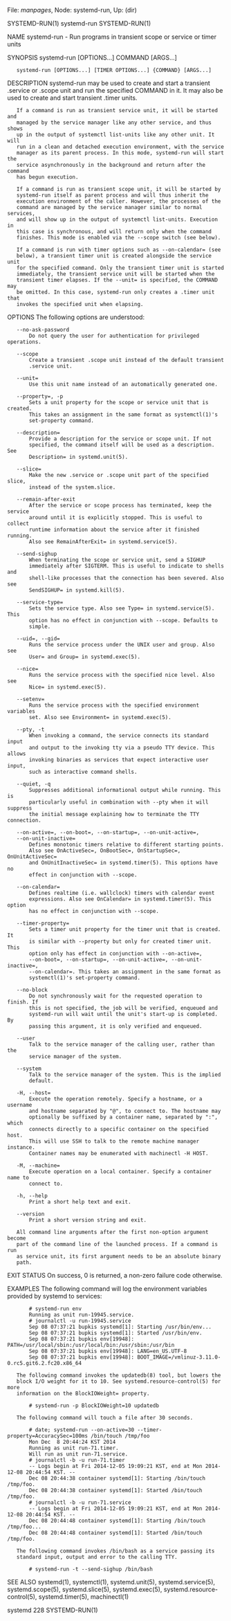 File: *manpages*,  Node: systemd-run,  Up: (dir)

SYSTEMD-RUN(1)                    systemd-run                   SYSTEMD-RUN(1)



NAME
       systemd-run - Run programs in transient scope or service or timer units

SYNOPSIS
       systemd-run [OPTIONS...] COMMAND [ARGS...]

       systemd-run [OPTIONS...] [TIMER OPTIONS...] {COMMAND} [ARGS...]

DESCRIPTION
       systemd-run may be used to create and start a transient .service or
       .scope unit and run the specified COMMAND in it. It may also be used to
       create and start transient .timer units.

       If a command is run as transient service unit, it will be started and
       managed by the service manager like any other service, and thus shows
       up in the output of systemctl list-units like any other unit. It will
       run in a clean and detached execution environment, with the service
       manager as its parent process. In this mode, systemd-run will start the
       service asynchronously in the background and return after the command
       has begun execution.

       If a command is run as transient scope unit, it will be started by
       systemd-run itself as parent process and will thus inherit the
       execution environment of the caller. However, the processes of the
       command are managed by the service manager similar to normal services,
       and will show up in the output of systemctl list-units. Execution in
       this case is synchronous, and will return only when the command
       finishes. This mode is enabled via the --scope switch (see below).

       If a command is run with timer options such as --on-calendar= (see
       below), a transient timer unit is created alongside the service unit
       for the specified command. Only the transient timer unit is started
       immediately, the transient service unit will be started when the
       transient timer elapses. If the --unit= is specified, the COMMAND may
       be omitted. In this case, systemd-run only creates a .timer unit that
       invokes the specified unit when elapsing.

OPTIONS
       The following options are understood:

       --no-ask-password
           Do not query the user for authentication for privileged operations.

       --scope
           Create a transient .scope unit instead of the default transient
           .service unit.

       --unit=
           Use this unit name instead of an automatically generated one.

       --property=, -p
           Sets a unit property for the scope or service unit that is created.
           This takes an assignment in the same format as systemctl(1)'s
           set-property command.

       --description=
           Provide a description for the service or scope unit. If not
           specified, the command itself will be used as a description. See
           Description= in systemd.unit(5).

       --slice=
           Make the new .service or .scope unit part of the specified slice,
           instead of the system.slice.

       --remain-after-exit
           After the service or scope process has terminated, keep the service
           around until it is explicitly stopped. This is useful to collect
           runtime information about the service after it finished running.
           Also see RemainAfterExit= in systemd.service(5).

       --send-sighup
           When terminating the scope or service unit, send a SIGHUP
           immediately after SIGTERM. This is useful to indicate to shells and
           shell-like processes that the connection has been severed. Also see
           SendSIGHUP= in systemd.kill(5).

       --service-type=
           Sets the service type. Also see Type= in systemd.service(5). This
           option has no effect in conjunction with --scope. Defaults to
           simple.

       --uid=, --gid=
           Runs the service process under the UNIX user and group. Also see
           User= and Group= in systemd.exec(5).

       --nice=
           Runs the service process with the specified nice level. Also see
           Nice= in systemd.exec(5).

       --setenv=
           Runs the service process with the specified environment variables
           set. Also see Environment= in systemd.exec(5).

       --pty, -t
           When invoking a command, the service connects its standard input
           and output to the invoking tty via a pseudo TTY device. This allows
           invoking binaries as services that expect interactive user input,
           such as interactive command shells.

       --quiet, -q
           Suppresses additional informational output while running. This is
           particularly useful in combination with --pty when it will suppress
           the initial message explaining how to terminate the TTY connection.

       --on-active=, --on-boot=, --on-startup=, --on-unit-active=,
       --on-unit-inactive=
           Defines monotonic timers relative to different starting points.
           Also see OnActiveSec=, OnBootSec=, OnStartupSec=, OnUnitActiveSec=
           and OnUnitInactiveSec= in systemd.timer(5). This options have no
           effect in conjunction with --scope.

       --on-calendar=
           Defines realtime (i.e. wallclock) timers with calendar event
           expressions. Also see OnCalendar= in systemd.timer(5). This option
           has no effect in conjunction with --scope.

       --timer-property=
           Sets a timer unit property for the timer unit that is created. It
           is similar with --property but only for created timer unit. This
           option only has effect in conjunction with --on-active=,
           --on-boot=, --on-startup=, --on-unit-active=, --on-unit-inactive=,
           --on-calendar=. This takes an assignment in the same format as
           systemctl(1)'s set-property command.

       --no-block
           Do not synchronously wait for the requested operation to finish. If
           this is not specified, the job will be verified, enqueued and
           systemd-run will wait until the unit's start-up is completed. By
           passing this argument, it is only verified and enqueued.

       --user
           Talk to the service manager of the calling user, rather than the
           service manager of the system.

       --system
           Talk to the service manager of the system. This is the implied
           default.

       -H, --host=
           Execute the operation remotely. Specify a hostname, or a username
           and hostname separated by "@", to connect to. The hostname may
           optionally be suffixed by a container name, separated by ":", which
           connects directly to a specific container on the specified host.
           This will use SSH to talk to the remote machine manager instance.
           Container names may be enumerated with machinectl -H HOST.

       -M, --machine=
           Execute operation on a local container. Specify a container name to
           connect to.

       -h, --help
           Print a short help text and exit.

       --version
           Print a short version string and exit.

       All command line arguments after the first non-option argument become
       part of the command line of the launched process. If a command is run
       as service unit, its first argument needs to be an absolute binary
       path.

EXIT STATUS
       On success, 0 is returned, a non-zero failure code otherwise.

EXAMPLES
       The following command will log the environment variables provided by
       systemd to services:

           # systemd-run env
           Running as unit run-19945.service.
           # journalctl -u run-19945.service
           Sep 08 07:37:21 bupkis systemd[1]: Starting /usr/bin/env...
           Sep 08 07:37:21 bupkis systemd[1]: Started /usr/bin/env.
           Sep 08 07:37:21 bupkis env[19948]: PATH=/usr/local/sbin:/usr/local/bin:/usr/sbin:/usr/bin
           Sep 08 07:37:21 bupkis env[19948]: LANG=en_US.UTF-8
           Sep 08 07:37:21 bupkis env[19948]: BOOT_IMAGE=/vmlinuz-3.11.0-0.rc5.git6.2.fc20.x86_64

       The following command invokes the updatedb(8) tool, but lowers the
       block I/O weight for it to 10. See systemd.resource-control(5) for more
       information on the BlockIOWeight= property.

           # systemd-run -p BlockIOWeight=10 updatedb

       The following command will touch a file after 30 seconds.

           # date; systemd-run --on-active=30 --timer-property=AccuracySec=100ms /bin/touch /tmp/foo
           Mon Dec  8 20:44:24 KST 2014
           Running as unit run-71.timer.
           Will run as unit run-71.service.
           # journalctl -b -u run-71.timer
           -- Logs begin at Fri 2014-12-05 19:09:21 KST, end at Mon 2014-12-08 20:44:54 KST. --
           Dec 08 20:44:38 container systemd[1]: Starting /bin/touch /tmp/foo.
           Dec 08 20:44:38 container systemd[1]: Started /bin/touch /tmp/foo.
           # journalctl -b -u run-71.service
           -- Logs begin at Fri 2014-12-05 19:09:21 KST, end at Mon 2014-12-08 20:44:54 KST. --
           Dec 08 20:44:48 container systemd[1]: Starting /bin/touch /tmp/foo...
           Dec 08 20:44:48 container systemd[1]: Started /bin/touch /tmp/foo.

       The following command invokes /bin/bash as a service passing its
       standard input, output and error to the calling TTY.

           # systemd-run -t --send-sighup /bin/bash

SEE ALSO
       systemd(1), systemctl(1), systemd.unit(5), systemd.service(5),
       systemd.scope(5), systemd.slice(5), systemd.exec(5), systemd.resource-
       control(5), systemd.timer(5), machinectl(1)



systemd 228                                                     SYSTEMD-RUN(1)
